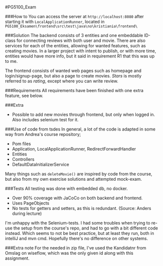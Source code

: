 #PG5100_Exam

###How to
You can access the server at `http://localhost:8080` after starting it with `LocalApplicationRunner`, located in `PG5100_Eksamen\frontend\src\test\java\no\kristiania\frontend\`

###Solution
The backend consists of 3 entities and one embeddable ID-class for connecting reviews with both user and movie. There are also services for each of the entities, allowing for wanted features, such as creating movies. In a larger project with intent to publish, or with more time, entities would have more info, but it said in requirement R1 that this was up to me. 

The frontend consists of wanted web pages such as homepage and login/signup-page, but also a page to create movies. *Stars* is mostly referred to as *rating*, except where you can write review.


###Requirements
All requirements have been finished with one extra feature, see below.

###Extra
- Possible to add new movies through frontend, but only when logged in. Also includes selenium test for it.

###Use of code from tsdes
In general, a lot of the code is adapted in some way from Andrea's course repository;
- Pom files 
- Application, LocalApplicationRunner, RedirectForwardHandler
- Entities
- Controllers
- DefaultDataInitializerService

Many things such as `deleteMovie()` are inspired by code from the course, but also from my own exercise solutions and attempted mock-exam.


###Tests
All testing was done with embedded db, no docker.
- Over 90% coverage with JaCoCo on both backend and frontend.
- Uses PageObjects
- No tests for getters and setters, as this is redundant. (Source: Anders during lecture)

I'm unhappy with the Selenium-tests. I had some troubles when trying to re-use the setup from the course's repo, and had to go with a bit different code instead. Which seems to not be best practice, but at least they run, both in intelliJ and mvn cmd. Hopefully there's no difference on other systems.

###Extra note
For the <id> needed in zip file, I've used the Kandidatnr from Omslag on wiseflow, which was the only given id along with this assignment.